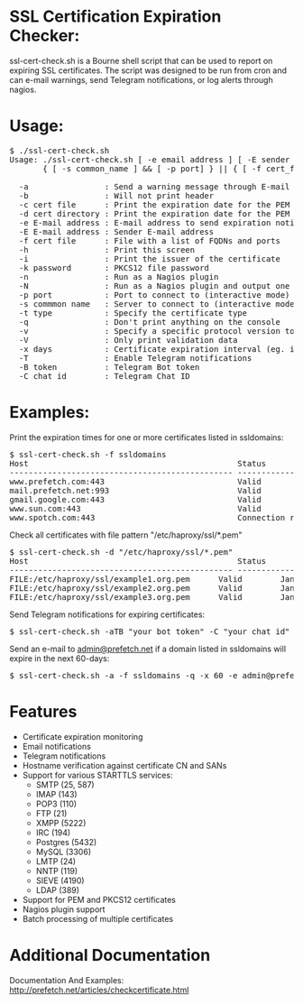 # SSL Certification Expiration Checker:

ssl-cert-check.sh is a Bourne shell script that can be used to report on expiring SSL certificates. The script was designed to be run from cron and can e-mail warnings, send Telegram notifications, or log alerts through nagios.  

# Usage:
<pre>
$ ./ssl-cert-check.sh
Usage: ./ssl-cert-check.sh [ -e email address ] [ -E sender email address ] [ -x days ] [-q] [-a] [-b] [-h] [-i] [-n] [-N] [-v]
       { [ -s common_name ] && [ -p port] } || { [ -f cert_file ] } || { [ -c cert file ] } || { [ -d cert dir ] }"

  -a                : Send a warning message through E-mail
  -b                : Will not print header
  -c cert file      : Print the expiration date for the PEM or PKCS12 formatted certificate in cert file
  -d cert directory : Print the expiration date for the PEM or PKCS12 formatted certificates in cert directory
  -e E-mail address : E-mail address to send expiration notices
  -E E-mail address : Sender E-mail address
  -f cert file      : File with a list of FQDNs and ports
  -h                : Print this screen
  -i                : Print the issuer of the certificate
  -k password       : PKCS12 file password
  -n                : Run as a Nagios plugin
  -N                : Run as a Nagios plugin and output one line summary (implies -n, requires -f or -d)
  -p port           : Port to connect to (interactive mode)
  -s commmon name   : Server to connect to (interactive mode)
  -t type           : Specify the certificate type
  -q                : Don't print anything on the console
  -v                : Specify a specific protocol version to use (tls, ssl2, ssl3)
  -V                : Only print validation data
  -x days           : Certificate expiration interval (eg. if cert_date < days)
  -T                : Enable Telegram notifications
  -B token          : Telegram Bot token
  -C chat_id        : Telegram Chat ID
</pre>

# Examples:

Print the expiration times for one or more certificates listed in ssldomains:

<pre>
$ ssl-cert-check.sh -f ssldomains
Host                                            Status       Expires      Days Left
----------------------------------------------- ------------ ------------ ----------
www.prefetch.com:443                            Valid        May 23 2006  218
mail.prefetch.net:993                           Valid        Jun 20 2006  246
gmail.google.com:443                            Valid        Jun 7 2006   233
www.sun.com:443                                 Valid        May 11 2009  1302
www.spotch.com:443                              Connection refused Unknown Unknown
</pre>

Check all certificates with file pattern "/etc/haproxy/ssl/\*.pem"

<pre>
$ ssl-cert-check.sh -d "/etc/haproxy/ssl/*.pem"
Host                                            Status       Expires      Days
----------------------------------------------- ------------ ------------ ----
FILE:/etc/haproxy/ssl/example1.org.pem      Valid        Jan 6 2017   78                                 
FILE:/etc/haproxy/ssl/example2.org.pem      Valid        Jan 1 2017   73                                 
FILE:/etc/haproxy/ssl/example3.org.pem      Valid        Jan 6 2017   78                                 
</pre>

Send Telegram notifications for expiring certificates:

<pre>
$ ssl-cert-check.sh -aTB "your_bot_token" -C "your_chat_id" -f ssldomains -x 30
</pre>

Send an e-mail to admin@prefetch.net if a domain listed in ssldomains will expire in the next 60-days:

<pre>
$ ssl-cert-check.sh -a -f ssldomains -q -x 60 -e admin@prefetch.net
</pre>

# Features

* Certificate expiration monitoring
* Email notifications
* Telegram notifications
* Hostname verification against certificate CN and SANs
* Support for various STARTTLS services:
  - SMTP (25, 587)
  - IMAP (143)
  - POP3 (110)
  - FTP (21)
  - XMPP (5222)
  - IRC (194)
  - Postgres (5432)
  - MySQL (3306)
  - LMTP (24)
  - NNTP (119)
  - SIEVE (4190)
  - LDAP (389)
* Support for PEM and PKCS12 certificates
* Nagios plugin support
* Batch processing of multiple certificates

# Additional Documentation

Documentation And Examples: http://prefetch.net/articles/checkcertificate.html
